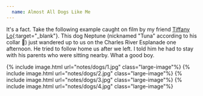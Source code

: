 ```yaml
---
  name: Almost All Dogs Like Me
---
```

It's a fact. Take the following example caught on film by my friend [Tiffany Lo](https://www.instagram.com/smily_tiffany/){:target="_blank"}. This dog Neptune (nicknamed "Tuna" according to his collar 🥰) just wandered up to us on the Charles River Esplanade one afternoon. He tried to follow home us after we left. I told him he had to stay with his parents who were sitting nearby. What a good boy.

{% include image.html url="notes/dogs/1.jpg" class="large-image"%}
{% include image.html url="notes/dogs/2.jpg" class="large-image"%}
{% include image.html url="notes/dogs/3.jpg" class="large-image"%}
{% include image.html url="notes/dogs/4.jpg" class="large-image"%}
